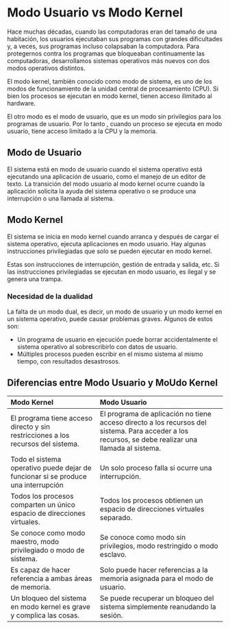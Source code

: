 # Modo Usuario vs Modo Kernel

Hace muchas décadas, cuando las computadoras eran del tamaño de una habitación, los usuarios ejecutaban sus programas con grandes dificultades y, a veces, sus programas incluso colapsaban la computadora. Para protegernos contra los programas que bloqueaban continuamente las computadoras, desarrollamos sistemas operativos más nuevos con dos modos operativos distintos.

El modo kernel, también conocido como modo de sistema, es uno de los modos de funcionamiento de la unidad central de procesamiento (CPU). Si bien los procesos se ejecutan en modo kernel, tienen acceso ilimitado al hardware.

El otro modo es el modo de usuario, que es un modo sin privilegios para los programas de usuario. Por lo tanto , cuando un proceso se ejecuta en modo usuario, tiene acceso limitado a la CPU y la memoria.

## Modo de Usuario

El sistema está en modo de usuario cuando el sistema operativo está ejecutando una aplicación de usuario, como el manejo de un editor de texto. La transición del modo usuario al modo kernel ocurre cuando la aplicación solicita la ayuda del sistema operativo o se produce una interrupción o una llamada al sistema.

## Modo Kernel
El sistema se inicia en modo kernel cuando arranca y después de cargar el sistema operativo, ejecuta aplicaciones en modo usuario. Hay algunas instrucciones privilegiadas que solo se pueden ejecutar en modo kernel.

Estas son instrucciones de interrupción, gestión de entrada y salida, etc. Si las instrucciones privilegiadas se ejecutan en modo usuario, es ilegal y se genera una trampa.

### Necesidad de la dualidad

La falta de un modo dual, es decir, un modo de usuario y un modo kernel en un sistema operativo, puede causar problemas graves. Algunos de estos son:

* Un programa de usuario en ejecución puede borrar accidentalmente el sistema operativo al sobrescribirlo con datos de usuario.
* Múltiples procesos pueden escribir en el mismo sistema al mismo tiempo, con resultados desastrosos.

## Diferencias entre Modo Usuario y MoUdo Kernel
|                                    Modo Kernel                                    |                                                                     Modo Usuario                                                                    |
|:---------------------------------------------------------------------------------|:---------------------------------------------------------------------------------------------------------------------------------------------------|
| El programa tiene acceso directo y sin restricciones a los recursos del sistema.  | El programa de aplicación no tiene acceso directo a los recursos del sistema. Para acceder a los recursos, se debe realizar una llamada al sistema. |
| Todo el sistema operativo puede dejar de funcionar si se produce una interrupción | Un solo proceso falla si ocurre una interrupción.                                                                                                   |
| Todos los procesos comparten un único espacio de direcciones virtuales.           | Todos los procesos obtienen un espacio de direcciones virtuales separado.                                                                           |
| Se conoce como modo maestro, modo privilegiado o modo de sistema.                 | Se conoce como modo sin privilegios, modo restringido o modo esclavo.                                                                               |
| Es capaz de hacer referencia a ambas áreas de memoria.                            | Solo puede hacer referencias a la memoria asignada para el modo de usuario.                                                                         |
| Un bloqueo del sistema en modo kernel es grave y complica las cosas.              | Se puede recuperar un bloqueo del sistema simplemente reanudando la sesión.                                                                         |g